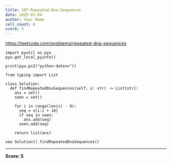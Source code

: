 ```yaml
---
title: 187-Repeated-Dna-Sequences
date: 2025-01-04
author: Your Name
cell_count: 6
score: 5
---
```


https://leetcode.com/problems/repeated-dna-sequences


```
import pyutil as pyu
pyu.get_local_pyinfo()
```


```
print(pyu.ps2("python-dotenv"))
```


```
from typing import List
```


```
class Solution:
  def findRepeatedDnaSequences(self, s: str) -> List[str]:
    ans = set()
    seen = set()

    for i in range(len(s) - 9):
      seq = s[i:i + 10]
      if seq in seen:
        ans.add(seq)
      seen.add(seq)

    return list(ans)
```


```
new Solution().findRepeatedDnaSequences()
```


---
**Score: 5**